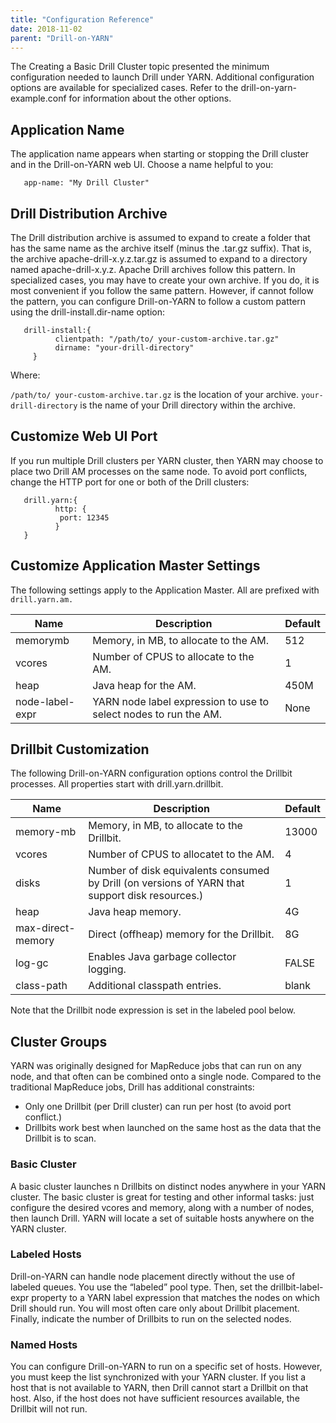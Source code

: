 ```yaml
---
title: "Configuration Reference"
date: 2018-11-02
parent: "Drill-on-YARN"
---  
```


The Creating a Basic Drill Cluster topic presented the minimum configuration needed to launch Drill under YARN. Additional configuration options are available for specialized cases. Refer to the drill-on-yarn-example.conf for information about the other options.  

## Application Name  
The application name appears when starting or stopping the Drill cluster and in the
Drill-on-YARN web UI. Choose a name helpful to you:  

       app-name: "My Drill Cluster"  

## Drill Distribution Archive
The Drill distribution archive is assumed to expand to create a folder that has the same name as the archive itself (minus the .tar.gz suffix). That is, the archive apache-drill-x.y.z.tar.gz is assumed to expand to a directory named apache-drill-x.y.z. Apache Drill archives follow this pattern. In specialized cases, you may have to create your own archive. If you do, it is most convenient if you follow the same pattern. However, if cannot follow the pattern, you can configure Drill-on-YARN to follow a custom pattern using the drill-install.dir-name option:  

       drill-install:{
              clientpath: "/path/to/ your-custom-archive.tar.gz"
              dirname: "your-drill-directory"
         }  

Where:  

`/path/to/ your-custom-archive.tar.gz` is the location of your archive. `your-drill-directory`
is the name of your Drill directory within the archive.  

## Customize Web UI Port
If you run multiple Drill clusters per YARN cluster, then YARN may choose to place two Drill AM
processes on the same node. To avoid port conflicts, change the HTTP port for one or both of
the Drill clusters:  

       drill.yarn:{
              http: {
               port: 12345
              }
       }  

## Customize Application Master Settings
The following settings apply to the Application Master. All are prefixed with `drill.yarn.am.`  

| Name            | Description                                                        | Default |
|-----------------|--------------------------------------------------------------------|---------|
| memorymb        | Memory, in MB, to allocate to the AM.                              | 512     |
| vcores          | Number of CPUS to allocate to the AM.                              | 1       |
| heap            | Java heap for the AM.                                              |  450M   |
| node-label-expr | YARN node label expression to use to select nodes to run the   AM. | None    |
  

## Drillbit Customization  

The following Drill-on-YARN configuration options control the Drillbit processes. All properties
start with drill.yarn.drillbit.  

| Name              | Description                                                                                       |  Default |
|-------------------|---------------------------------------------------------------------------------------------------|----------|
| memory-mb         | Memory, in MB, to allocate to the Drillbit.                                                       | 13000    |
| vcores            | Number of CPUS to allocatet to the AM.                                                            | 4        |
| disks             | Number of disk equivalents consumed by Drill (on versions of   YARN that support disk resources.) | 1        |
| heap              | Java heap memory.                                                                                 | 4G       |
| max-direct-memory | Direct (offheap) memory for the Drillbit.                                                         | 8G       |
| log-gc            | Enables Java garbage collector logging.                                                           | FALSE    |
| class-path        | Additional classpath entries.                                                                     | blank    |  

Note that the Drillbit node expression is set in the labeled pool below.  

## Cluster Groups
YARN was originally designed for MapReduce jobs that can run on any node, and that often can be combined onto a single node. Compared to the traditional MapReduce jobs, Drill has additional constraints:  

- Only one Drillbit (per Drill cluster) can run per host (to avoid port conflict.)
- Drillbits work best when launched on the same host as the data that the Drillbit is to scan.


### Basic Cluster
A basic cluster launches n Drillbits on distinct nodes anywhere in your YARN cluster. The basic cluster is great for testing and other informal tasks: just configure the desired vcores and memory, along with a number of nodes, then launch Drill. YARN will locate a set of suitable hosts anywhere on the YARN cluster.  

### Labeled Hosts
Drill-on-YARN can handle node placement directly without the use of labeled queues. You use the “labeled” pool type. Then, set the drillbit-label-expr property to a YARN label expression that matches the nodes on which Drill should run. You will most often care only about Drillbit placement. Finally, indicate the number of Drillbits to run on the selected nodes. 

### Named Hosts
You can configure Drill-on-YARN to run on a specific set of hosts. However, you must keep the list synchronized with your YARN cluster. If you list a host that is not available to YARN, then Drill cannot start a Drillbit on that host. Also, if the host does
not have sufficient resources available, the Drillbit will not run.


